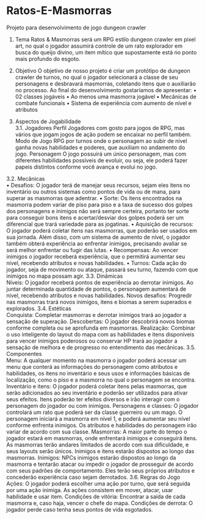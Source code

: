 # Ratos-E-Masmorras
Projeto para desenvolvimento de jogo dungeon crawler

1. Tema
	Ratos & Masmorras será um RPG estilo dungeon crawler em pixel art, no qual o jogador assumirá controle de um rato explorador em busca do queijo divino, um item mítico que supostamente está no ponto mais profundo do esgoto.

2. Objetivo
	O objetivo de nosso projeto é criar um protótipo de dungeon crawler de turnos, no qual o jogador selecionará a classe de seu personagens e desbravará masmorras, coletando itens que o auxiliarão no processo. Ao final do desenvolvimento gostaríamos de apresentar:
•	02 classes jogáveis
•	Ao menos uma masmorra jogável
•	Mecânicas de combate funcionais
•	Sistema de experiência com aumento de nível e atributos

3. Aspectos de Jogabilidade  
3.1. Jogadores
Perfil
	Jogadores com gosto para jogos de RPG, mas vários que jogam jogos de ação podem se encaixar no perfil também.
Modo de Jogo
	RPG por turnos onde o personagem ao subir de nível ganha novas habilidades e poderes, que auxiliam no andamento do jogo.
Personagem
	O jogo possuirá um único personagem, mas com diferentes habilidades possíveis de evoluir, ou seja, ele poderá fazer papeis distintos conforme você avança e evolui no jogo.

3.2. Mecânicas  
•	Desafios:
	O jogador terá de manejar seus recursos, sejam eles itens no inventário ou outros sistemas como pontos de vida ou de mana, para superar as masmorras que adentrar.
•	Sorte:
	Os itens encontrados na masmorra podem variar de piso para piso e a taxa de sucesso dos golpes dos personagens e inimigos não será sempre certeira, portanto ter sorte para conseguir bons itens e acertar/desviar dos golpes poderá ser um diferencial que trará variedade para as jogatinas.
•	Aquisição de recursos:
	O jogador poderá coletar itens nas masmorras, que poderão ser usados em sua jornada. Além disso, com um sistema de aumento de nível, o jogador também obterá experiência ao enfrentar inimigos, precisando avaliar se será melhor enfrentar ou fugir das lutas.
•	Recompensas:
	Ao vencer inimigos o jogador receberá experiência, que o permitirá aumentar seu nível, recebendo atributos e novas habilidades.
•	Turnos:
	Cada ação do jogador, seja de movimento ou ataque, passará seu turno, fazendo com que inimigos no mapa possam agir.
3.3. Dinâmicas  
Níveis:
	O jogador receberá pontos de experiência ao derrotar inimigos. Ao juntar determinada quantidade de pontos, o personagem aumentará de nível, recebendo atributos e novas habilidades.
Novos desafios:
	Progredir nas masmorras trará novos inimigos, itens e biomas a serem superados e explorados.
3.4. Estéticas  
Conquista:
	Completar masmorras e derrotar inimigos trará ao jogador a sensação de superação.
Descobertas:
	O jogador descobrirá novos biomas conforme completa ou se aprofunda em masmorras.
Realização:
	Combinar o uso inteligente do layout do mapa com as habilidades e itens disponíveis para vencer inimigos poderosos ou conservar HP trará ao jogador a sensação de melhora e de progresso no entendimento das mecânicas.
3.5. Componentes  
Menu:
	A qualquer momento na masmorra o jogador poderá acessar um menu que conterá as informações do personagem como atributos e habilidades, os itens no inventário e seus usos e informações básicas de localização, como o piso e a masmorra no qual o personagem se encontra.
Inventário e itens:
	O jogador poderá coletar itens pelas masmorras, que serão adicionados ao seu inventário e poderão ser utilizados para ativar seus efeitos. Itens poderão ter efeitos diversos e irão interagir com o personagem do jogador ou com inimigos.
Personagens e classes:
	O jogador controlará um rato que poderá ser da classe guerreiro ou um mago. O personagem iniciará a masmorra em nível 1, e poderá aumentar seu nível conforme enfrenta inimigos. Os atributos e habilidades do personagem irão variar de acordo com sua classe.
Masmorras:
	A maior parte do tempo o jogador estará em masmorras, onde enfrentará inimigos e conseguirá itens. As masmorras terão andares limitados de acordo com sua dificuldade, e seus layouts serão únicos. Inimigos e itens estarão dispostos ao longo das masmorras.
Inimigos:
	NPCs inimigos estarão dispostos ao longo da masmorra e tentarão atacar ou impedir o jogador de prosseguir de acordo com seus padrões de comportamento. Eles terão seus próprios atributos e concederão experiência caso sejam derrotados.
3.6. Regras do Jogo  
Ações:
	O jogador poderá escolher uma ação por turno, que será seguida por uma ação inimiga. As ações consistem em mover, atacar, usar habilidade e usar item.
Condições de vitória:
	Encontrar a saída de cada masmorra e, caso haja, vencer o chefe do mapa.
Condições de derrota:
	O jogador perde caso tenha seus pontos de vida esgotados.
